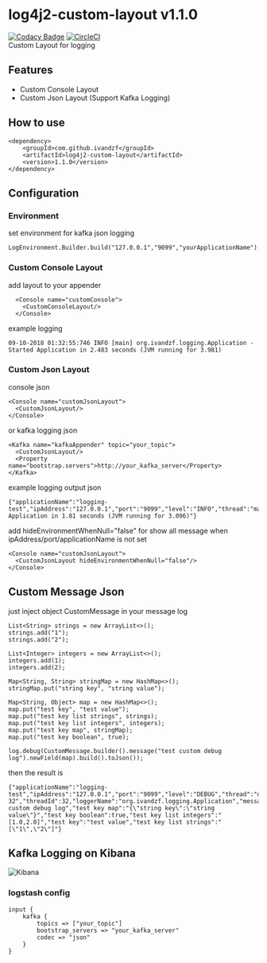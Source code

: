 # log4j2-custom-layout v1.1.0
[![Codacy Badge](https://api.codacy.com/project/badge/Grade/31a675e301f345428a9df2975ac08d36)](https://app.codacy.com/app/ivandzf/log4j2-custom-layout?utm_source=github.com&utm_medium=referral&utm_content=ivandzf/log4j2-custom-layout&utm_campaign=Badge_Grade_Dashboard)
[![CircleCI](https://circleci.com/gh/ivandzf/log4j2-custom-layout.svg?style=svg)](https://circleci.com/gh/ivandzf/log4j2-custom-layout)
<br>
Custom Layout for logging

## Features
* Custom Console Layout
* Custom Json Layout (Support Kafka Logging)

## How to use 
```
<dependency>
    <groupId>com.github.ivandzf</groupId>
    <artifactId>log4j2-custom-layout</artifactId>
    <version>1.1.0</version>
</dependency>
```

## Configuration
### Environment
set environment for kafka json logging
```
LogEnvironment.Builder.build("127.0.0.1","9099","yourApplicationName");
```
### Custom Console Layout
add layout to your appender
```
  <Console name="customConsole">
    <CustomConsoleLayout/>
  </Console>
```
example logging
```
09-10-2018 01:32:55:746 INFO [main] org.ivandzf.logging.Application - Started Application in 2.483 seconds (JVM running for 3.981)
```
### Custom Json Layout
console json
```
<Console name="customJsonLayout">
  <CustomJsonLayout/>
</Console>
```
or kafka logging json
```
<Kafka name="kafkaAppender" topic="your_topic">
  <CustomJsonLayout/>
  <Property name="bootstrap.servers">http://your_kafka_server</Property>
</Kafka>
```
example logging output json
```
{"applicationName":"logging-test","ipAddress":"127.0.0.1","port":"9099","level":"INFO","thread":"main","threadId":1,"loggerName":"org.ivandzf.logging.Application","message":"Started Application in 1.81 seconds (JVM running for 3.096)"}
```
add hideEnvironmentWhenNull="false" for show all message when ipAddress/port/applicationName is not set
```
<Console name="customJsonLayout">
  <CustomJsonLayout hideEnvironmentWhenNull="false"/>
</Console>
```

## Custom Message Json
just inject object CustomMessage in your message log
```
List<String> strings = new ArrayList<>();
strings.add("1");
strings.add("2");

List<Integer> integers = new ArrayList<>();
integers.add(1);
integers.add(2);

Map<String, String> stringMap = new HashMap<>();
stringMap.put("string key", "string value");

Map<String, Object> map = new HashMap<>();
map.put("test key", "test value");
map.put("test key list strings", strings);
map.put("test key list integers", integers);
map.put("test key map", stringMap);
map.put("test key boolean", true);

log.debug(CustomMessage.builder().message("test custom debug log").newField(map).build().toJson());
```
then the result is
```
{"applicationName":"logging-test","ipAddress":"127.0.0.1","port":"9099","level":"DEBUG","thread":"qtp1688150025-32","threadId":32,"loggerName":"org.ivandzf.logging.Application","message":"test custom debug log","test key map":"{\"string key\":\"string value\"}","test key boolean":true,"test key list integers":"[1.0,2.0]","test key":"test value","test key list strings":"[\"1\",\"2\"]"}
```

## Kafka Logging on Kibana
![Kibana](https://github.com/ivandzf/log4j2-custom-layout/blob/master/img/kibana-result.png)

### logstash config
```
input {
	kafka { 
        topics => ["your_topic"] 
        bootstrap_servers => "your_kafka_server"
        codec => "json" 
    }
}
```
